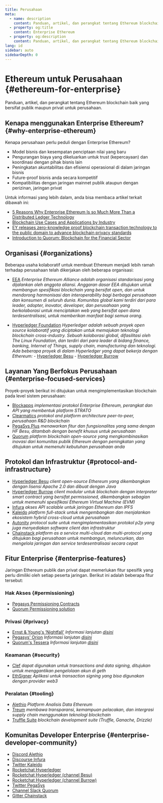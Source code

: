 ```yaml
---
title: Perusahaan
meta:
  - name: description
    content: Panduan, artikel, dan perangkat tentang Ethereum blockchain baik yang bersifat publik maupun privat untuk perusahaan
  - property: og:title
    content: Enterprise Ethereum
  - property: og:description
    content: Panduan, artikel, dan perangkat tentang Ethereum blockchain baik yang bersifat publik maupun privat untuk perusahaan
lang: id
sidebar: auto
sidebarDepth: 0
---
```


# Ethereum untuk Perusahaan {#ethereum-for-enterprise}

<div class="featured">Panduan, artikel, dan perangkat tentang Ethereum blockchain baik yang bersifat publik maupun privat untuk perusahaan.</div>

## Kenapa menggunakan Enterprise Ethereum? {#why-enterprise-ethereum}

Kenapa perusahaan perlu peduli dengan Enterprise Ethereum?

- Model bisnis dan kesempatan penciptaan nilai yang baru
- Pengurangan biaya yang dikeluarkan untuk trust (kepercayaan) dan koordinasi dengan pihak bisnis lain
- Peningkatan akuntabilitas dan efisiensi operasional di dalam jaringan bisnis
- Future-proof bisnis anda secara kompetitif
- Kompatibilitas dengan jaringan mainnet publik ataupun dengan perizinan, jaringan privat

Untuk informasi yang lebih dalam, anda bisa membaca artikel terkait dibawah ini:

- [5 Reasons Why Enterprise Ethereum Is so Much More Than a Distributed Ledger Technology](https://media.consensys.net/5-reasons-why-enterprise-ethereum-is-so-much-more-than-a-distributed-ledger-technology-c9a89db82cb5)
- [Blockchain Use Cases and Applications by Industry](https://media.consensys.net/enterprise-ethereum-blockchain-use-cases-and-applications-by-industry-3914d1210049)
- [EY releases zero-knowledge proof blockchain transaction technology to the public domain to advance blockchain privacy standards](https://www.ey.com/en_gl/news/2019/04/ey-releases-zero-knowledge-proof-blockchain-transaction-technology-to-the-public-domain-to-advance-blockchain-privacy-standards)
- [Introduction to Quorum: Blockchain for the Financial Sector](https://medium.com/blockchain-at-berkeley/introduction-to-quorum-blockchain-for-the-financial-sector-58813f84e88c)

## Organisasi {#organizations}

Beberapa usaha kolaboratif untuk membuat Ethereum menjadi lebih ramah terhadap perusahaan telah dikerjakan oleh beberapa organisasi:

- [EEA](https://entethalliance.org/) _Enterprise Ethereum Alliance adalah organisasi standarisasi yang dijalankan oleh anggota aliansi. Anggaran dasar EEA ditujukan untuk membangun spesifikasi blockchain yang bersifat open, dan untuk mendorong harmonisasi dan interoperability bagi berbagai perusahaan dan konsumen di seluruh dunia. Komunitas global kami terdiri dari para leader, adopter, inovator, developer, dan perusahaan yang berkolaborasi untuk menciptakan web yang bersifat open dana terdesentralisasi, untuk memberikan manfaat bagi semua orang._

- [Hyperledger Foundation](https://hyperledger.org) _Hyperledger adalah sebuah proyek open source kolaboratif yang diciptakan untuk memajukan teknologi blockchain cross-industry. Sebuah kolaborasi global, difasilitasi oleh The Linux Foundation, dan terdiri dari para leader di bidang finance, banking, Internet of Things, supply chain, manufacturing dan teknologi._ _Ada beberapa proyek di dalam Hyperledger yang dapat bekerja dengan Ethereum:_ - [Hyperledger Besu](https://www.hyperledger.org/blog/2019/08/29/announcing-hyperledger-besu) - [Hyperledger Burrow](https://www.hyperledger.org/projects/hyperledger-burrow)

## Layanan Yang Berfokus Perusahaan {#enterprise-focused-services}

Proyek-proyek berikut ini ditujukan untuk mengimplementasikan blockchain pada level sistem perusahaan:

- [Blockapps](https://blockapps.net/) _implementasi protokol Enterprise Ethereum, perangkat dan API yang membentuk platform STRATO_
- [Clearmatics](https://www.clearmatics.com/about) _protokol and platform architecture peer-to-peer, perusahaan R&D blockchain_
- [PegaSys Plus](https://pegasys.tech/enterprise/) _menawarkan fitur dan fungsionalitas yang sama dengan HF Besu, ditambah dengan benefit khusus untuk perusahaan_
- [Quorum](https://www.goquorum.com/) _platform blockchain open-source yang mengkombinasikan inovasi dari komunitas publik Ethereum dengan peningkatan yang ditujukan untuk memenuhi kebutuhan perusahaan anda_

## Protokol dan Infrastruktur {#protocol-and-infrastructure}

- [Hyperledger Besu](https://www.hyperledger.org/projects/besu) _client open-source Ethereum yang dikembangkan dengan lisensi Apache 2.0 dan dibuat dengan Java_
- [Hyperledger Burrow](https://www.hyperledger.org/projects/hyperledger-burrow) _client modular untuk blockchain dengan interpreter smart contract yang bersifat permissioned, dikembangkan sebagian untuk memenuhi spesifikasi Ethereum Virtual Machine (EVM)_
- [Infura](https://infura.io/) _akses API scalable untuk jaringan Ethereum dan IPFS_
- [Kaleido](https://kaleido.io/) _platform full-stack untuk mengembangkan dan menjalankan ekosistem hybrid cross-cloud untuk perusahaan_
- [Autonity](https://www.clearmatics.com/about/) _protocol suite untuk mengimplementasikan protokol p2p yang juga menyediakan software client dan infrastruktur_
- [Chainstack](https://chainstack.com/) _platform as a service multi-cloud dan multi-protocol yang ditujukan bagi perusahaan untuk membangun, meluncurkan, dan mengelola jaringan dan service terdesentralisasi secara cepat_

## Fitur Enterprise {#enterprise-features}

Jaringan Ethereum publik dan privat dapat memerlukan fitur spesifik yang perlu dimiliki oleh setiap peserta jaringan. Berikut ini adalah beberapa fitur tersebut:

### Hak Akses {#permissioning}

- [Pegasys Permissioning Contracts](https://github.com/PegaSysEng/permissioning-smart-contracts)
- [Quorum Permissioning solution](https://github.com/jpmorganchase/quorum/wiki/Security)

### Privasi {#privacy}

- [Ernst & Young's ‘Nightfall'](https://github.com/EYBlockchain/nightfall) _Informasi lanjutan [disini](https://bravenewcoin.com/insights/ernst-and-young-rolls-out-'nightfall-to-enable-private-transactions-on)_
- [Pegasys' Orion](https://docs.pantheon.pegasys.tech/en/stable/Concepts/Privacy/Privacy-Overview/) _Informasi lanjutan [disini](https://pegasys.tech/privacy-in-pantheon-how-it-works-and-why-your-enterprise-should-care/)_
- [Quorum's Tessera](https://docs.goquorum.com/en/latest/Privacy/Tessera/Tessera/) _Informasi lanjutan [disini](https://github.com/jpmorganchase/tessera/wiki/How-Tessera-works)_

### Keamanan {#security}

- [Clef](https://github.com/ethereum/go-ethereum/tree/master/cmd/clef) _dapat digunakan untuk transactions and data signing, ditujukan untuk menggantikan pengelolaan akun di geth_
- [EthSigner](https://gitter.im/PegaSysEng/EthSigner) _Aplikasi untuk transaction signing yang bisa digunakan dengan provider web3_

### Peralatan {#tooling}

- [Alethio](https://aleth.io/) _Platform Analisis Data Ethereum_
- [Treum](https://treum.io/) _membawa transparansi, kemampuan pelacakan, dan intergrasi supply chain menggunakan teknologi blockchain_
- [Truffle Suite](https://trufflesuite.com) _blockchain development suite (Truffle, Ganache, Drizzle)_

## Komunitas Developer Enterprise {#enterprise-developer-community}

- [Discord Alethio](https://discord.gg/d2t8NuU)
- [Discourse Infura](https://community.infura.io/)
- [Twitter Kaleido](https://twitter.com/Kaleido_io)
- [Rocketchat Hyperledger](https://chat.hyperledger.org/)
- [Rocketchat Hyperledger (channel Besu)](https://chat.hyperledger.org/channel/besu)
- [Rocketchat Hyperledger (channel Burrow)](https://chat.hyperledger.org/channel/burrow)
- [Twitter PegaSys](https://twitter.com/Kaleido_io)
- [Channel Slack Quorum](http://bit.ly/quorum-slack)
- [Gitter Chainstack](https://gitter.im/chainstack/Lobby)
